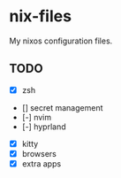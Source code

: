 # nix-files
My nixos configuration files.

## TODO
- [x] zsh
- [] secret management
- [-] nvim
- [-] hyprland
- [x] kitty
- [x] browsers
- [x] extra apps
